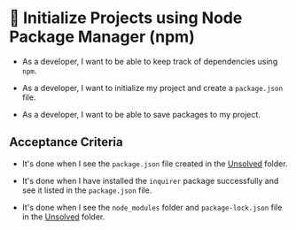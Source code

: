 # 📖 Initialize Projects using Node Package Manager (npm)

- As a developer, I want to be able to keep track of dependencies using `npm`.

- As a developer, I want to initialize my project and create a `package.json` file.

- As a developer, I want to be able to save packages to my project.

## Acceptance Criteria

- It's done when I see the `package.json` file created in the [Unsolved](./Unsolved/) folder.

- It's done when I have installed the `inquirer` package successfully and see it listed in the `package.json` file.

- It's done when I see the `node_modules` folder and `package-lock.json` file in the [Unsolved](./Unsolved/) folder.
